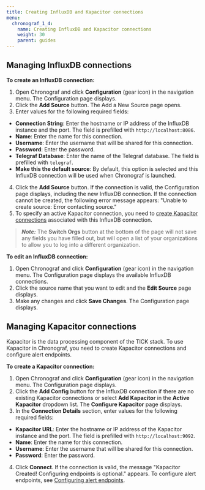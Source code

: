 ```yaml
---
title: Creating InfluxDB and Kapacitor connections
menu:
  chronograf_1_4:
    name: Creating InfluxDB and Kapacitor connections
    weight: 30
    parent: guides
---
```


## Managing InfluxDB connections

**To create an InfluxDB connection:**

1. Open Chronograf and click **Configuration** (gear icon) in the navigation menu. The Configuration page displays.
2. Click the **Add Source** button. The Add a New Source page opens.
3. Enter values for the following required fields:

* **Connection String**: Enter the hostname or IP address of the InfluxDB instance and the port. The field is prefilled with  `http://localhost:8086`.
* **Name**: Enter the name for this connection.
* **Username**: Enter the username that will be shared for this connection.
* **Password**: Enter the password.
* **Telegraf Database**: Enter the name of the Telegraf database. The field is prefilled with `telegraf`.
* **Make this the default source**: By default, this option is selected and this InfluxDB connection will be used when Chronograf is launched.

4. Click the **Add Source** button. If the connection is valid, the Configuration page displays, including the new InfluxDB connection. If the connection cannot be created, the following error message appears: "Unable to create source: Error contacting source."
5. To specify an active Kapacitor connection, you need to [create Kapacitor connections](#creating-kapacitor-connections) associated with this InfluxDB connection.

>***Note:*** The **Switch Orgs** button at the bottom of the page will not save any fields you have filled out, but will open a list of your organizations to allow you to log into a different organization.

**To edit an InfluxDB connection:**

1. Open Chronograf and click **Configuration** (gear icon) in the navigation menu. The Configuration page displays the available InfluxDB connections.
2. Click the source name that you want to edit and the **Edit Source** page displays.
3. Make any changes and click **Save Changes**. The Configuration page displays.


## Managing Kapacitor connections

Kapacitor is the data processing component of the TICK stack. To use Kapacitor in Chronograf, you need to create Kapacitor connections and configure alert endpoints.

**To create a Kapacitor connection:**

1. Open Chronograf and click **Configuration** (gear icon) in the navigation menu. The Configuration page displays.
2. Click the **Add Config** button for the InfluxDB connection if there are no existing Kapacitor connections or select **Add Kapacitor** in the **Active Kapacitor** dropdown list. The **Configure Kapacitor** page displays.
3. In the **Connection Details** section, enter values for the following required fields:

* **Kapacitor URL**: Enter the hostname or IP address of the Kapacitor instance and the port. The field is prefilled with  `http://localhost:9092`.
* **Name**: Enter the name for this connection.
* **Username**: Enter the username that will be shared for this connection.
* **Password**: Enter the password.

4. Click **Connect**. If the connection is valid, the message "Kapacitor Created! Configuring endpoints is optional." appears. To configure alert endpoints, see [Configuring alert endpoints](#configuring-alert-endpoints).
